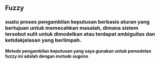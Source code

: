 ## Fuzzy

### suatu proses pengambilan keputusan berbasis aturan yang bertujuan untuk memecahkan masalah, dimana sistem tersebut sulit untuk dimodelkan atau terdapat ambiguitas dan  ketidakjelasan yang berlimpah.


**Metode pengambilan keputusan yang saya gunakan untuk pemodelan fuzzy ini adalah dengan _metode sugeno_**
